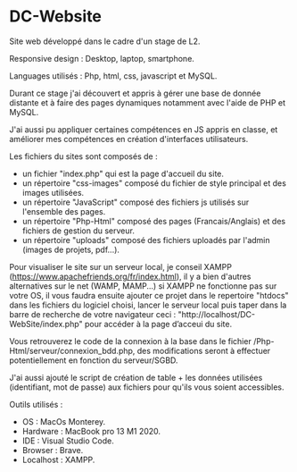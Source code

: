 # DC-Website

Site web développé dans le cadre d'un stage de L2.

Responsive design : Desktop, laptop, smartphone.

Languages utilisés : Php, html, css, javascript et MySQL.

Durant ce stage j'ai découvert et appris à gérer une base de donnée distante et à faire des pages dynamiques notamment avec l'aide de PHP et MySQL.

J'ai aussi pu appliquer certaines compétences en JS appris en classe, et améliorer mes compétences en création d'interfaces utilisateurs.

Les fichiers du sites sont composés de : 
  - un fichier "index.php" qui est la page d'accueil du site.
  - un répertoire "css-images" composé du fichier de style principal et des images utilisées.
  - un répertoire "JavaScript" composé des fichiers js utilisés sur l'ensemble des pages.
  - un répertoire "Php-Html" composé des pages (Francais/Anglais) et des fichiers de gestion du serveur.
  - un répertoire "uploads" composé des fichiers uploadés par l'admin (images de projets, pdf...).

Pour visualiser le site sur un serveur local, je conseil XAMPP (https://www.apachefriends.org/fr/index.html), il y a bien d'autres alternatives sur le net (WAMP, MAMP...) si XAMPP ne fonctionne pas sur votre OS, il vous faudra ensuite ajouter ce projet dans le repertoire "htdocs" dans les fichiers du logiciel choisi, lancer le serveur local puis taper dans la barre de recherche de votre navigateur ceci : "http://localhost/DC-WebSite/index.php" pour accéder à la page d’acceui du site.

Vous retrouverez le code de la connexion à la base dans le fichier /Php-Html/serveur/connexion_bdd.php, des modifications seront à effectuer potentiellement en fonction du serveur/SGBD.

J'ai aussi ajouté le script de création de table + les données utilisées (identifiant, mot de passe) aux fichiers pour qu'ils vous soient accessibles.

Outils utilisés :

  - OS : MacOs Monterey.
  - Hardware : MacBook pro 13 M1 2020.
  - IDE : Visual Studio Code.
  - Browser : Brave.
  - Localhost : XAMPP.
